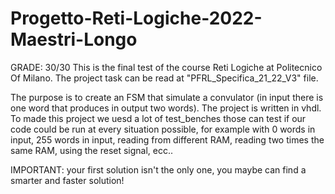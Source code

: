 # Progetto-Reti-Logiche-2022-Maestri-Longo
GRADE: 30/30
This is the final test of the course Reti Logiche at Politecnico Of Milano. The project task can be read at "PFRL_Specifica_21_22_V3" file.

The purpose is to create an FSM that simulate a convulator (in input there is one word that produces in output two words).
The project is written in vhdl.
To made this project we uesd a lot of test_benches those can test if our code could be run at every situation possible, for example with 0 words in input, 255 words in input, reading from different RAM, reading two times the same RAM, using the reset signal, ecc..

IMPORTANT: your first solution isn't the only one, you maybe can find a smarter and faster solution!

